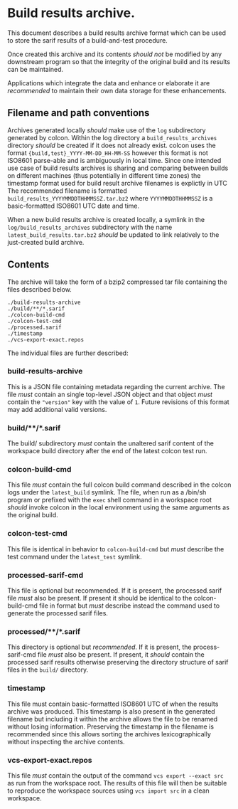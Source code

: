 # Build results archive.

This document describes a build results archive format which can be used to store the sarif results of a build-and-test procedure.

Once created this archive and its contents _should not_ be modified by any downstream program so that the integrity of the original build and its results can be maintained.

Applications which integrate the data and enhance or elaborate it are _recommended_ to maintain their own data storage for these enhancements.

## Filename and path conventions

Archives generated locally _should_ make use of the `log` subdirectory generated by colcon.
Within the log directory a `build_results_archives` directory _should_ be created if it does not already exist.
colcon uses the format `{build,test}_YYYY-MM-DD_HH-MM-SS` however this format is not ISO8601 parse-able and is ambiguously in local time.
Since one intended use case of build results archives is sharing and comparing between builds on different machines (thus potentially in different time zones) the timestamp format used for build result archive filenames is explictly in UTC
The recommended filename is formatted `build_results_YYYYMMDDTHHMMSSZ.tar.bz2` where `YYYYMMDDTHHMMSSZ` is a basic-formatted ISO8601 UTC date and time.

When a new build results archive is created locally, a symlink in the `log/build_results_archives` subdirectory with the name `latest_build_results.tar.bz2` _should_ be updated to link relatively to the just-created build archive.

## Contents

The archive will take the form of a bzip2 compressed tar file containing the files described below.

```
./build-results-archive
./build/**/*.sarif
./colcon-build-cmd
./colcon-test-cmd
./processed.sarif
./timestamp
./vcs-export-exact.repos
```

The individual files are further described:

### build-results-archive

This is a JSON file containing metadata regarding the current archive.
The file _must_ contain an single top-level JSON object and that object _must_ contain the `"version"` key with the value of `1`.
Future revisions of this format may add additional valid versions.

### build/**/*.sarif

The build/ subdirectory _must_ contain the unaltered sarif content of the workspace build directory after the end of the latest colcon test run.

### colcon-build-cmd

This file _must_ contain the full colcon build command described in the colcon logs under the `latest_build` symlink.
The file, when run as a /bin/sh program or prefixed with the `exec` shell command in a workspace root _should_ invoke colcon in the local environment using the same arguments as the original build.

### colcon-test-cmd

This file is identical in behavior to `colcon-build-cmd` but _must_ describe the test command under the `latest_test` symlink.

### processed-sarif-cmd

This file is optional but recommended.
If it is present, the processed.sarif file _must_ also be present.
If present it should be identical to the colcon-build-cmd file in format but _must_ describe instead the command used to generate the processed sarif files.

### processed/**/*.sarif

This directory is optional but _recommended_.
If it is present, the process-sarif-cmd file _must_ also be present.
If present, it _should_ contain the processed sarif results otherwise preserving the directory structure of sarif files in the  `build/` directory.

### timestamp

This file must contain basic-formatted ISO8601 UTC of when the results archive was produced.
This timestamp is also present in the generated filename but including it within the archive allows the file to be renamed without losing information.
Preserving the timestamp in the filename is recommended since this allows sorting the archives lexicographically without inspecting the archive contents.

### vcs-export-exact.repos

This file _must_ contain the output of the command `vcs export --exact src` as run from the workspace root.
The results of this file will then be suitable to reproduce the workspace sources using `vcs import src` in a clean workspace.
